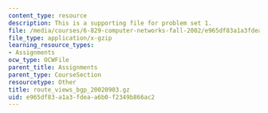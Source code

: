 ```yaml
---
content_type: resource
description: This is a supporting file for problem set 1.
file: /media/courses/6-829-computer-networks-fall-2002/e965df83a1a3fdeaa6b0f2349b866ac2_route_views_bgp_20020903.gz
file_type: application/x-gzip
learning_resource_types:
- Assignments
ocw_type: OCWFile
parent_title: Assignments
parent_type: CourseSection
resourcetype: Other
title: route_views_bgp_20020903.gz
uid: e965df83-a1a3-fdea-a6b0-f2349b866ac2
---
```

